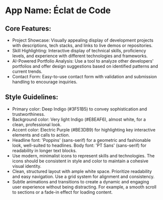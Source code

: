 # **App Name**: Éclat de Code

## Core Features:

- Project Showcase: Visually appealing display of development projects with descriptions, tech stacks, and links to live demos or repositories.
- Skill Highlighting: Interactive display of technical skills, proficiency levels, and experience with different technologies and frameworks.
- AI-Powered Portfolio Analysis: Use a tool to analyze other developers' portfolios and offer design suggestions based on identified patterns and current trends.
- Contact Form: Easy-to-use contact form with validation and submission handling to encourage inquiries.

## Style Guidelines:

- Primary color: Deep Indigo (#3F51B5) to convey sophistication and trustworthiness.
- Background color: Very light Indigo (#E8EAF6), almost white, for a clean, professional look.
- Accent color: Electric Purple (#BE3DB9) for highlighting key interactive elements and calls to action.
- Headline font: 'Poppins' (sans-serif) for a geometric and fashionable look, well-suited to headlines. Body font: 'PT Sans' (sans-serif) for readability in longer text blocks.
- Use modern, minimalist icons to represent skills and technologies. The icons should be consistent in style and color to maintain a cohesive visual identity.
- Clean, structured layout with ample white space. Prioritize readability and easy navigation. Use a grid system for alignment and consistency.
- Subtle animations and transitions to create a dynamic and engaging user experience without being distracting. For example, a smooth scroll to sections or a fade-in effect for loading content.